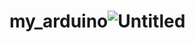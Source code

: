 # my_arduino![Untitled](https://user-images.githubusercontent.com/83629006/175963120-6870369b-1ab7-4af2-a37b-3dde4cd777a2.jpg)
